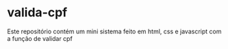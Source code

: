 # valida-cpf
 Este repositório contém um mini sistema feito em html, css e javascript com a função de validar cpf
